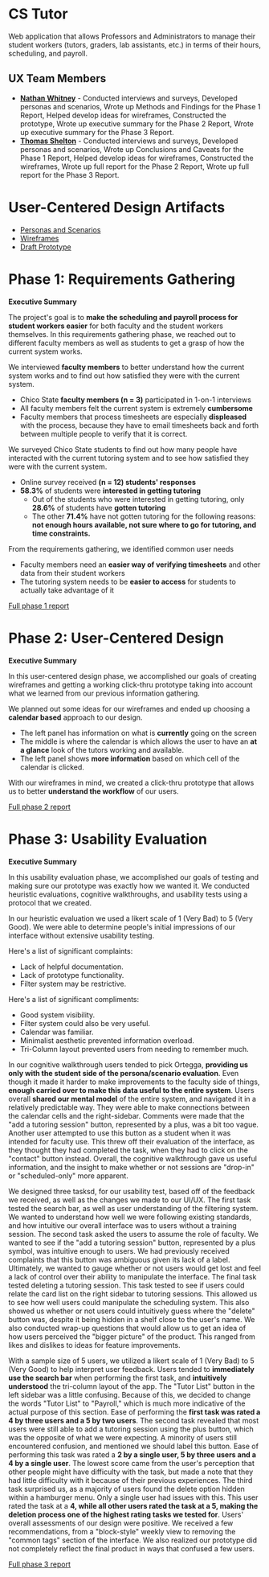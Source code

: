 # CS Tutor

Web application that allows Professors and Administrators to manage their student workers (tutors, graders, lab assistants, etc.) in terms of their hours, scheduling, and payroll.

## UX Team Members

* **[Nathan Whitney](https://usabilityengineering.github.io/ux-portfolio-the29ster/)** - Conducted interviews and surveys, Developed personas and scenarios, Wrote up Methods and Findings for the Phase 1 Report, Helped develop ideas for wireframes, Constructed the prototype, Wrote up executive summary for the Phase 2 Report, Wrote up executive summary for the Phase 3 Report.
* **[Thomas Shelton](https://usabilityengineering.github.io/ux-portfolio-tomleeshelton/)** - Conducted interviews and surveys, Developed personas and scenarios, Wrote up Conclusions and Caveats for the Phase 1 Report, Helped develop ideas for wireframes, Constructed the wireframes, Wrote up full report for the Phase 2 Report, Wrote up full report for the Phase 3 Report.

# User-Centered Design Artifacts
 
* [Personas and Scenarios](artifacts/PersonasandScenarios.pdf)
* [Wireframes](artifacts/CSTutor-Wireframe-V1.pdf)
* [Draft Prototype](https://xd.adobe.com/view/0e7cf291-2f1a-4e88-8e3a-31e7c6be2a19-5b2f/screen/ca615a03-1354-442e-9bb0-63902fd88c63?fullscreen&hints=off)

# Phase 1: Requirements Gathering

**Executive Summary**

The project's goal is to **make the scheduling and payroll process for student workers easier** for both faculty and the student workers themselves. In this requirements gathering phase, we reached out to different faculty members as well as students to get a grasp of how the current system works.

We interviewed **faculty members** to better understand how the current system works and to find out how satisfied they were with the current system.

* Chico State **faculty members (n = 3)** participated in 1-on-1 interviews
* All faculty members felt the current system is extremely **cumbersome**
* Faculty members that process timesheets are especially **displeased** with the process, because they have to email timesheets back and forth between multiple people to verify that it is correct.

We surveyed Chico State students to find out how many people have interacted with the current tutoring system and to see how satisfied they were with the current system.

* Online survey received **(n = 12) students' responses**
* **58.3%** of students were **interested in getting tutoring**
  * Out of the students who were interested in getting tutoring, only **28.6%** of students have **gotten tutoring**
  * The other **71.4%** have not gotten tutoring for the following reasons: **not enough hours available, not sure where to go for tutoring, and time constraints.**

From the requirements gathering, we identified common user needs

* Faculty members need an **easier way of verifying timesheets** and other data from their student workers
* The tutoring system needs to be **easier to access** for students to actually take advantage of it

[Full phase 1 report](requirements/)

# Phase 2: User-Centered Design

**Executive Summary**

In this user-centered design phase, we accomplished our goals of creating wireframes and getting a working click-thru prototype taking into account what we learned from our previous information gathering.

We planned out some ideas for our wireframes and ended up choosing a **calendar based** approach to our design.

* The left panel has information on what is **currently** going on the screen
* The middle is where the calendar is which allows the user to have an **at a glance** look of the tutors working and available.
* The left panel shows **more information** based on which cell of the calendar is clicked.

With our wireframes in mind, we created a click-thru prototype that allows us to better **understand the workflow** of our users.

[Full phase 2 report](design/)

# Phase 3: Usability Evaluation

**Executive Summary**

In this usability evaluation phase, we accomplished our goals of testing and making sure our prototype was exactly how we wanted it. We conducted heuristic evaluations, cognitive walkthroughs, and usability tests using a protocol that we created.

In our heuristic evaluation we used a likert scale of 1 (Very Bad) to 5 (Very Good). We were able to determine people's initial impressions of our interface without extensive usability testing.

Here's a list of significant complaints:
* Lack of helpful documentation.
* Lack of prototype functionality.
* Filter system may be restrictive.

Here's a list of significant compliments:
* Good system visibility.
* Filter system could also be very useful.
* Calendar was familiar.
* Minimalist aesthetic prevented information overload.
* Tri-Column layout prevented users from needing to remember much.

In our cognitive walkthrough users tended to pick Ortegga, **providing us only with the student side of the persona/scenario evaluation**. Even though it made it harder to make improvements to the faculty side of things, **enough carried over to make this data useful to the entire system**. Users overall **shared our mental model** of the entire system, and navigated it in a relatively predictable way. They were able to make connections between the calendar cells and the right-sidebar. Comments were made that the "add a tutoring session" button, represented by a plus, was a bit too vague. Another user attempted to use this button as a student when it was intended for faculty use. This threw off their evaluation of the interface, as they thought they had completed the task, when they had to click on the "contact" button instead. Overall, the cognitive walkthrough gave us useful information, and the insight to make whether or not sessions are "drop-in" or "scheduled-only" more apparent.

We designed three tasksd, for our usability test, based off of the feedback we received, as well as the changes we made to our UI/UX. The first task tested the search bar, as well as user understanding of the filtering system. We wanted to understand how well we were following existing standards, and how intuitive our overall interface was to users without a training session. The second task asked the users to assume the role of faculty. We wanted to see if the "add a tutoring session" button, represented by a plus symbol, was intuitive enough to users. We had previously received complaints that this button was ambiguous given its lack of a label. Ultimately, we wanted to gauge whether or not users would get lost and feel a lack of control over their ability to manipulate the interface. The final task tested deleting a tutoring session. This task tested to see if users could relate the card list on the right sidebar to tutoring sessions. This allowed us to see how well users could manipulate the scheduling system. This also showed us whether or not users could intuitively guess where the "delete" button was, despite it being hidden in a shelf close to the user's name. We also conducted wrap-up questions that would allow us to get an idea of how users perceived the "bigger picture" of the product. This ranged from likes and dislikes to ideas for feature improvements.

With a sample size of 5 users, we utilized a likert scale of 1 (Very Bad) to 5 (Very Good) to help interpret user feedback. Users tended to **immediately use the search bar** when performing the first task, and **intuitively understood** the tri-column layout of the app. The "Tutor List" button in the left sidebar was a little confusing. Because of this, we decided to change the words "Tutor List" to "Payroll," which is much more indicative of the actual purpose of this section. Ease of performing the **first task was rated a 4 by three users and a 5 by two users**. The second task revealed that most users were still able to add a tutoring session using the plus button, which was the opposite of what we were expecting. A minority of users still encountered confusion, and mentioned we should label this button. Ease of performing this task was rated a **2 by a single user, 5 by three users and a 4 by a single user**. The lowest score came from the user's perception that other people might have difficulty with the task, but made a note that they had little difficulty with it because of their previous experiences. The third task surprised us, as a majority of users found the delete option hidden within a hamburger menu. Only a single user had issues with this. This user rated the task at a **4, while all other users rated the task at a 5, making the deletion process one of the highest rating tasks we tested for**. Users' overall assessments of our design were positive. We received a few recommendations, from a "block-style" weekly view to removing the "common tags" section of the interface. We also realized our prototype did not completely reflect the final product in ways that confused a few users.

[Full phase 3 report](evaluation/)

